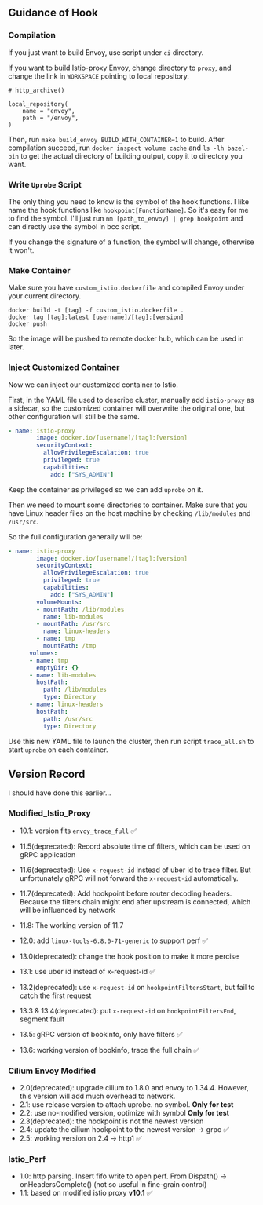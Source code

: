 ## Guidance of Hook

### Compilation

If you just want to build Envoy, use script under `ci` directory.

If you want to build Istio-proxy Envoy, change directory to `proxy`, and change the link in `WORKSPACE` pointing to local repository.

```bazel
# http_archive()

local_repository(
    name = "envoy",
    path = "/envoy",
)
```

Then, run `make build_envoy BUILD_WITH_CONTAINER=1` to build. After compilation succeed, run `docker inspect volume cache` and `ls -lh bazel-bin` to get the actual directory of building output, copy it to directory you want.



### Write `Uprobe` Script

The only thing you need to know is the symbol of the hook functions.  I like name the hook functions like `hookpoint[FunctionName]`. So it's easy for me to find the symbol. I'll just run `nm [path_to_envoy] | grep hookpoint` and can directly use the symbol in bcc script.

If you change the signature of a function, the symbol will change, otherwise it won't.



### Make Container

Make sure you have `custom_istio.dockerfile` and compiled Envoy under your current directory.

```shell
docker build -t [tag] -f custom_istio.dockerfile .
docker tag [tag]:latest [username]/[tag]:[version]
docker push
```

So the image will be pushed to remote docker hub, which can be used in later.



### Inject Customized Container

Now we can inject our customized container to Istio.

First, in the YAML file used to describe cluster, manually add `istio-proxy` as a sidecar, so the customized container will overwrite the original one, but other configuration will still be the same.

```yaml
- name: istio-proxy
        image: docker.io/[username]/[tag]:[version]
        securityContext:
          allowPrivilegeEscalation: true
          privileged: true
          capabilities:
            add: ["SYS_ADMIN"]
```

Keep the container as privileged so we can add `uprobe` on it.

Then we need to mount some directories to container. Make sure that you have Linux header files on the host machine by checking `/lib/modules` and `/usr/src`. 

So the full configuration generally will be:

```yaml
- name: istio-proxy
        image: docker.io/[username]/[tag]:[version]
        securityContext:
          allowPrivilegeEscalation: true
          privileged: true
          capabilities:
            add: ["SYS_ADMIN"]
        volumeMounts:
        - mountPath: /lib/modules
          name: lib-modules
        - mountPath: /usr/src
          name: linux-headers
        - name: tmp
          mountPath: /tmp
      volumes:
      - name: tmp
        emptyDir: {}
      - name: lib-modules
        hostPath:
          path: /lib/modules
          type: Directory
      - name: linux-headers
        hostPath:
          path: /usr/src
          type: Directory
```

Use this new YAML file to launch the cluster, then run script `trace_all.sh` to start `uprobe` on each container.

## Version Record
I should have done this earlier...

### Modified_Istio_Proxy
- 10.1: version fits `envoy_trace_full` ✅
- 11.5(deprecated): Record absolute time of filters, which can be used on gRPC application
- 11.6(deprecated): Use `x-request-id` instead of uber id to trace filter. But unfortunately gRPC will not forward the `x-request-id` automatically.
- 11.7(deprecated): Add hookpoint before router decoding headers. Because the filters chain might end after upstream is connected, which will be influenced by network
- 11.8: The working version of 11.7

- 12.0: add `linux-tools-6.8.0-71-generic` to support perf ✅

- 13.0(deprecated): change the hook position to make it more percise
- 13.1: use uber id instead of x-request-id ✅
- 13.2(deprecated): use `x-request-id` on `hookpointFiltersStart`, but fail to catch the first request
- 13.3 & 13.4(deprecated): put `x-request-id` on `hookpointFiltersEnd`, segment fault
- 13.5: gRPC version of bookinfo, only have filters ✅
- 13.6: working version of bookinfo, trace the full chain ✅

### Cilium Envoy Modified
- 2.0(deprecated): upgrade cilium to 1.8.0 and envoy to 1.34.4. However, this version will add much overhead to network.
- 2.1: use release version to attach uprobe. no symbol. **Only for test**
- 2.2: use no-modified version, optimize with symbol **Only for test**
- 2.3(deprecated): the hookpoint is not the newest version
- 2.4: update the cilium hookpoint to the newest version -> grpc ✅
- 2.5: working version on 2.4 -> http1 ✅


### Istio_Perf
- 1.0: http parsing. Insert fifo write to open perf. From Dispath() -> onHeadersComplete() (not so useful in fine-grain control)
- 1.1: based on modified istio proxy **v10.1** ✅

